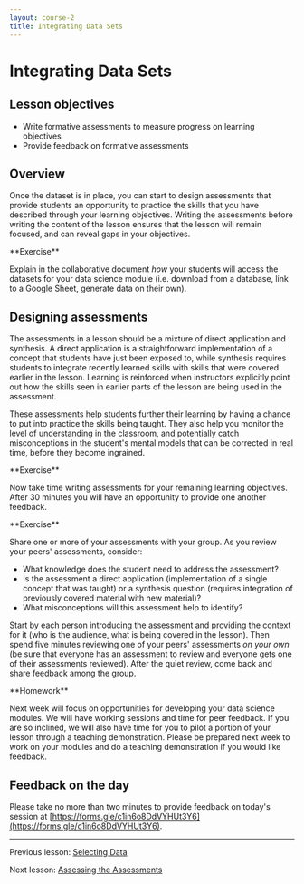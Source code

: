 ```yaml
---
layout: course-2
title: Integrating Data Sets
---
```


# Integrating Data Sets

## Lesson objectives

+ Write formative assessments to measure progress on learning objectives
+ Provide feedback on formative assessments

## Overview

Once the dataset is in place, you can start to design assessments that provide 
students an opportunity to practice the skills that you have described through 
your learning objectives. Writing the assessments before writing the content of 
the lesson ensures that the lesson will remain focused, and can reveal gaps in 
your objectives.

<div class="exercise" markdown="1">
**Exercise**

Explain in the collaborative document _how_ your students will access the 
datasets for your data science module (i.e. download from a database, link to a 
Google Sheet, generate data on their own).
</div>

## Designing assessments

The assessments in a lesson should be a mixture of direct application and 
synthesis. A direct application is a straightforward implementation of a 
concept that students have just been exposed to, while synthesis requires 
students to integrate recently learned skills with skills that were covered 
earlier in the lesson. Learning is reinforced when instructors explicitly point 
out how the skills seen in earlier parts of the lesson are being used in the 
assessment.

These assessments help students further their learning by having a chance to 
put into practice the skills being taught. They also help you monitor the level 
of understanding in the classroom, and potentially catch misconceptions in the 
student's mental models that can be corrected in real time, before they become 
ingrained.

<div class="exercise" markdown="1">
**Exercise**

Now take time writing assessments for your remaining learning objectives. After
30 minutes you will have an opportunity to provide one another feedback.
</div>

<div class="exercise" markdown="1">
**Exercise**

Share one or more of your assessments with your group. As you review your 
peers' assessments, consider:

+ What knowledge does the student need to address the assessment?
+ Is the assessment a direct application (implementation of a single concept 
  that was taught) or a synthesis question (requires integration of previously 
  covered material with new material)?
+ What misconceptions will this assessment help to identify?

Start by each person introducing the assessment and providing the context for 
it (who is the audience, what is being covered in the lesson). Then spend five
minutes reviewing one of your peers' assessments _on your own_ (be sure that 
everyone has an assessment to review and everyone gets one of their assessments 
reviewed). After the quiet review, come back and share feedback among the 
group.

</div>

<div class="exercise" markdown="1">
**Homework**

Next week will focus on opportunities for developing your data science modules. 
We will have working sessions and time for peer feedback. If you are so 
inclined, we will also have time for you to pilot a portion of your lesson 
through a teaching demonstration. Please be prepared next week to work on your 
modules and do a teaching demonstration if you would like feedback.
</div>

## Feedback on the day

Please take no more than two minutes to provide feedback on today's session at 
[https://forms.gle/c1in6o8DdVYHUt3Y6](https://forms.gle/c1in6o8DdVYHUt3Y6).

***

Previous lesson: [Selecting Data](5-1-selecting-data.md)

Next lesson: [Assessing the Assessments](6-1-assessing-assessments.md)
